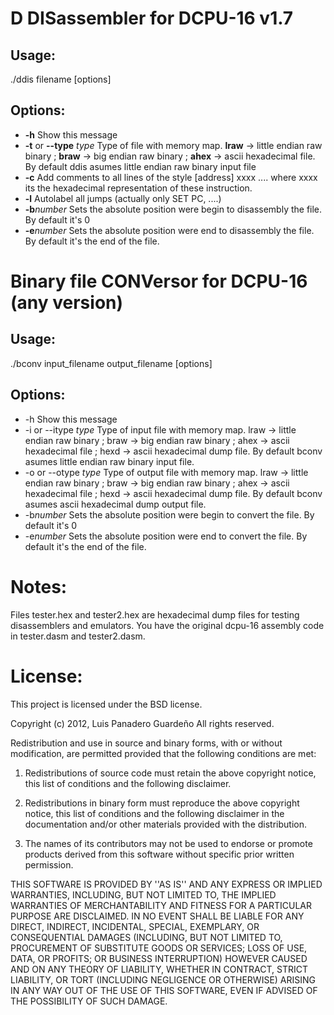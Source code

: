 # D DISassembler for DCPU-16 v1.7 #

## Usage: ##
  ./ddis filename [options]
## Options: ##
* __-h__                   Show this message
* __-t__ or __--type__ *type*  Type of file with memory map. __lraw__ -> little endian raw binary ; __braw__ -> big endian raw binary ; __ahex__ -> ascii hexadecimal file. By default ddis asumes little endian raw binary input file
*  __-c__                   Add comments to all lines of the style [address] xxxx ....   where xxxx its the hexadecimal representation of these instruction.
*  __-l__                   Autolabel all jumps (actually only SET PC, ....)
*  __-b__*number*           Sets the absolute position were begin to disassembly the file. By default it's 0
*  __-e__*number*           Sets the absolute position were end to disassembly the file. By default it's the end of the file.

# Binary file CONVersor for DCPU-16 (any version) #

## Usage: ##
  ./bconv input_filename output_filename [options]
## Options: ##
*  -h                   Show this message
*  -i or --itype *type* Type of input file with memory map. lraw -> little endian raw binary ; braw -> big endian raw binary ; ahex -> ascii hexadecimal file ; hexd -> ascii hexadecimal dump file. By default bconv asumes little endian raw binary input file.
*  -o or --otype *type* Type of output file with memory map. lraw -> little endian raw binary ; braw -> big endian raw binary ; ahex -> ascii hexadecimal file ; hexd -> ascii hexadecimal dump file. By default bconv asumes ascii hexadecimal dump output file.
*  -b*number*           Sets the absolute position were begin to convert the file. By default it's 0
*  -e*number*           Sets the absolute position were end to convert the file. By default it's the end of the file.


# Notes: #
Files tester.hex and tester2.hex are hexadecimal dump files for testing disassemblers and emulators. You have the original dcpu-16 assembly code in tester.dasm and tester2.dasm.

# License: #
This project is licensed under the BSD license.

Copyright (c) 2012, Luis Panadero Guardeño
All rights reserved.

Redistribution and use in source and binary forms, with or without
modification, are permitted provided that the following conditions are met:

1. Redistributions of source code must retain the above copyright
   notice, this list of conditions and the following disclaimer.
   
2. Redistributions in binary form must reproduce the above copyright
   notice, this list of conditions and the following disclaimer in the
   documentation and/or other materials provided with the distribution.
   
3. The names of its contributors may not be used to endorse or promote
   products derived from this software without specific prior written permission.

THIS SOFTWARE IS PROVIDED BY <COPYRIGHT HOLDER> ''AS IS'' AND ANY
EXPRESS OR IMPLIED WARRANTIES, INCLUDING, BUT NOT LIMITED TO, THE IMPLIED
WARRANTIES OF MERCHANTABILITY AND FITNESS FOR A PARTICULAR PURPOSE ARE
DISCLAIMED. IN NO EVENT SHALL <COPYRIGHT HOLDER> BE LIABLE FOR ANY
DIRECT, INDIRECT, INCIDENTAL, SPECIAL, EXEMPLARY, OR CONSEQUENTIAL DAMAGES
(INCLUDING, BUT NOT LIMITED TO, PROCUREMENT OF SUBSTITUTE GOODS OR SERVICES;
LOSS OF USE, DATA, OR PROFITS; OR BUSINESS INTERRUPTION) HOWEVER CAUSED AND
ON ANY THEORY OF LIABILITY, WHETHER IN CONTRACT, STRICT LIABILITY, OR TORT
(INCLUDING NEGLIGENCE OR OTHERWISE) ARISING IN ANY WAY OUT OF THE USE OF THIS
SOFTWARE, EVEN IF ADVISED OF THE POSSIBILITY OF SUCH DAMAGE.

